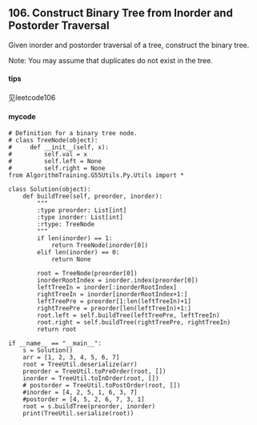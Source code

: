 ## 106. Construct Binary Tree from Inorder and Postorder Traversal
Given inorder and postorder traversal of a tree, construct the binary tree.

Note:
You may assume that duplicates do not exist in the tree.

#### tips
见leetcode106
#### mycode

```
# Definition for a binary tree node.
# class TreeNode(object):
#     def __init__(self, x):
#         self.val = x
#         self.left = None
#         self.right = None
from AlgorithmTraining.G55Utils.Py.Utils import *

class Solution(object):
    def buildTree(self, preorder, inorder):
        """
        :type preorder: List[int]
        :type inorder: List[int]
        :rtype: TreeNode
        """
        if len(inorder) == 1:
            return TreeNode(inorder[0])
        elif len(inorder) == 0:
            return None

        root = TreeNode(preorder[0])
        inorderRootIndex = inorder.index(preorder[0])
        leftTreeIn = inorder[:inorderRootIndex]
        rightTreeIn = inorder[inorderRootIndex+1:]
        leftTreePre = preorder[1:len(leftTreeIn)+1]
        rightTreePre = preorder[len(leftTreeIn)+1:]
        root.left = self.buildTree(leftTreePre, leftTreeIn)
        root.right = self.buildTree(rightTreePre, rightTreeIn)
        return root

if __name__ == "__main__":
    s = Solution()
    arr = [1, 2, 3, 4, 5, 6, 7]
    root = TreeUtil.deserialize(arr)
    preorder = TreeUtil.toPreOrder(root, [])
    inorder = TreeUtil.toInOrder(root, [])
    # postorder = TreeUtil.toPostOrder(root, [])
    #inorder = [4, 2, 5, 1, 6, 3, 7]
    #postorder = [4, 5, 2, 6, 7, 3, 1]
    root = s.buildTree(preorder, inorder)
    print(TreeUtil.serialize(root))
```
